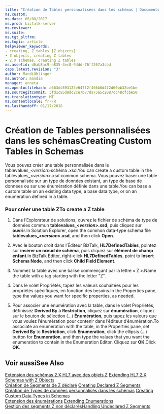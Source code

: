 ```yaml
---
title: "Création de Tables personnalisées dans les schémas | Documents Microsoft"
ms.custom: 
ms.date: 06/08/2017
ms.prod: biztalk-server
ms.reviewer: 
ms.suite: 
ms.tgt_pltfrm: 
ms.topic: article
helpviewer_keywords:
- creating, Z tables [Z objects]
- Z objects, creating Z tables
- 2.X schemas, creating Z tables
ms.assetid: d6ab8ac9-a835-4ec0-9ddd-76ff267a3cbd
caps.latest.revision: "3"
author: MandiOhlinger
ms.author: mandia
manager: anneta
ms.openlocfilehash: a663dd593123e647f2f466b6d472d60bb32be1be
ms.sourcegitcommit: 3fd1c85d9dc2ce7b77da75a5c2087cc48cfcbe50
ms.translationtype: MT
ms.contentlocale: fr-FR
ms.lasthandoff: 01/17/2018
---
```

# <a name="creating-custom-tables-in-schemas"></a><span data-ttu-id="3896b-102">Création de Tables personnalisées dans les schémas</span><span class="sxs-lookup"><span data-stu-id="3896b-102">Creating Custom Tables in Schemas</span></span>
<span data-ttu-id="3896b-103">Vous pouvez créer une table personnalisée dans le tablevalues_\<*version*\>schéma .xsd.</span><span class="sxs-lookup"><span data-stu-id="3896b-103">You can create a custom table in the tablevalues_\<*version*\>.xsd common schema.</span></span> <span data-ttu-id="3896b-104">Vous pouvez baser une table personnalisée sur un type de données existant, un type de base de données ou sur une énumération définie dans une table.</span><span class="sxs-lookup"><span data-stu-id="3896b-104">You can base a custom table on an existing data type, a base data type, or on an enumeration defined in a table.</span></span>  
  
### <a name="to-create-a-z-table"></a><span data-ttu-id="3896b-105">Pour créer une table Z</span><span class="sxs-lookup"><span data-stu-id="3896b-105">To create a Z table</span></span>  
  
1.  <span data-ttu-id="3896b-106">Dans l’Explorateur de solutions, ouvrez le fichier de schéma de type de données commun **tablevalues_\<*version*\>.xsd**, puis cliquez sur **ouvrir**.</span><span class="sxs-lookup"><span data-stu-id="3896b-106">In Solution Explorer, open the common data-type schema file **tablevalues_\<*version*\>.xsd**, and then click **Open**.</span></span>  
  
2.  <span data-ttu-id="3896b-107">Avec le bouton droit dans l’Éditeur BizTalk, **HL7DefinedTables**, pointez sur **insérer un nœud de schéma**, puis cliquez sur **élément de champ enfant**.</span><span class="sxs-lookup"><span data-stu-id="3896b-107">In BizTalk Editor, right-click **HL7DefinedTables**, point to **Insert Schema Node**, and then click **Child Field Element**.</span></span>  
  
3.  <span data-ttu-id="3896b-108">Nommez la table avec une balise commençant par la lettre « Z ».</span><span class="sxs-lookup"><span data-stu-id="3896b-108">Name the table with a tag starting with the letter "Z".</span></span>  
  
4.  <span data-ttu-id="3896b-109">Dans le volet Propriétés, tapez les valeurs souhaitées pour les propriétés spécifiques, en fonction des besoins.</span><span class="sxs-lookup"><span data-stu-id="3896b-109">In the Properties pane, type the values you want for specific properties, as needed.</span></span>  
  
5.  <span data-ttu-id="3896b-110">Pour associer une énumération avec la table, dans le volet Propriétés, définissez **Derived By** à **Restriction**, cliquez sur **énumération**, cliquez sur le bouton de sélection (...)  **Énumération**, puis tapez les valeurs que vous voulez l’énumération pour contenir dans l’éditeur d’énumération.</span><span class="sxs-lookup"><span data-stu-id="3896b-110">To associate an enumeration with the table, in the Properties pane, set **Derived By** to **Restriction**, click **Enumeration**, click the ellipsis (…) button for **Enumeration**, and then type the values that you want the enumeration to contain in the Enumeration Editor.</span></span> <span data-ttu-id="3896b-111">Cliquez sur **OK**.</span><span class="sxs-lookup"><span data-stu-id="3896b-111">Click **OK**.</span></span>  
  
## <a name="see-also"></a><span data-ttu-id="3896b-112">Voir aussi</span><span class="sxs-lookup"><span data-stu-id="3896b-112">See Also</span></span>  
 <span data-ttu-id="3896b-113">[Extension des schémas 2.X HL7 avec des objets Z](../../adapters-and-accelerators/accelerator-hl7/extending-hl7-2-x-schemas-with-z-objects.md) </span><span class="sxs-lookup"><span data-stu-id="3896b-113">[Extending HL7 2.X Schemas with Z Objects](../../adapters-and-accelerators/accelerator-hl7/extending-hl7-2-x-schemas-with-z-objects.md) </span></span>  
 <span data-ttu-id="3896b-114">[Création de Segments de Z déclaré](../../adapters-and-accelerators/accelerator-hl7/creating-declared-z-segments.md) </span><span class="sxs-lookup"><span data-stu-id="3896b-114">[Creating Declared Z Segments](../../adapters-and-accelerators/accelerator-hl7/creating-declared-z-segments.md) </span></span>  
 <span data-ttu-id="3896b-115">[Création de Types de données personnalisés dans les schémas](../../adapters-and-accelerators/accelerator-hl7/creating-custom-data-types-in-schemas.md) </span><span class="sxs-lookup"><span data-stu-id="3896b-115">[Creating Custom Data Types in Schemas](../../adapters-and-accelerators/accelerator-hl7/creating-custom-data-types-in-schemas.md) </span></span>  
 <span data-ttu-id="3896b-116">[Extension des énumérations](../../adapters-and-accelerators/accelerator-hl7/extending-enumerations.md) </span><span class="sxs-lookup"><span data-stu-id="3896b-116">[Extending Enumerations](../../adapters-and-accelerators/accelerator-hl7/extending-enumerations.md) </span></span>  
 [<span data-ttu-id="3896b-117">Gestion des segments Z non déclarés</span><span class="sxs-lookup"><span data-stu-id="3896b-117">Handling Undeclared Z Segments</span></span>](../../adapters-and-accelerators/accelerator-hl7/handling-undeclared-z-segments.md)